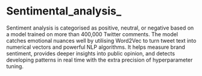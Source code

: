 # Sentimental_analysis_
Sentiment analysis is categorised as positive, neutral, or negative based on a model trained on more than 400,000 Twitter comments. The model catches emotional nuances well by utilising Word2Vec to turn tweet text into numerical vectors and powerful NLP algorithms. It helps measure brand sentiment, provides deeper insights into public opinion, and detects developing patterns in real time with the extra precision of hyperparameter tuning.
